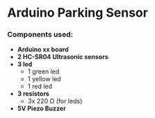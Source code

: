 # **Arduino Parking Sensor**

### Components used:
- **Arduino xx board**
- **2 HC-SR04 Ultrasonic sensors**
- **3 led**
    - 1 green led
    - 1 yellow led
    - 1 red led
- **3 resistors**
    - 3x 220 Ω (for leds)
- **5V Piezo Buzzer**